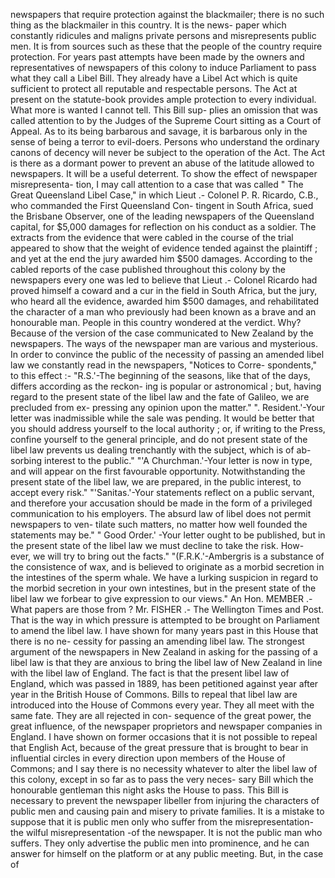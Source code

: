 newspapers that require protection against the blackmailer; there is no such thing as the blackmailer in this country. It is the news- paper which constantly ridicules and maligns private persons and misrepresents public men. It is from sources such as these that the people of the country require protection. For years past attempts have been made by the owners and representatives of newspapers of this colony to induce Parliament to pass what they call a Libel Bill. They already have a Libel Act which is quite sufficient to protect all reputable and respectable persons. The Act at present on the statute-book provides ample protection to every individual. What more is wanted I cannot tell. This Bill sup- plies an omission that was called attention to by the Judges of the Supreme Court sitting as a Court of Appeal. As to its being barbarous and savage, it is barbarous only in the sense of being a terror to evil-doers. Persons who understand the ordinary canons of decency will never be subject to the operation of the Act. The Act is there as a dormant power to prevent an abuse of the latitude allowed to newspapers. It will be a useful deterrent. To show the effect of newspaper misrepresenta- tion, I may call attention to a case that was called " The Great Queensland Libel Case," in which Lieut .- Colonel P. R. Ricardo, C.B., who commanded the First Queensland Con- tingent in South Africa, sued the Brisbane Observer, one of the leading newspapers of the Queensland capital, for $5,000 damages for reflection on his conduct as a soldier. The extracts from the evidence that were cabled in the course of the trial appeared to show that the weight of evidence tended against the plaintiff ; and yet at the end the jury awarded him $500 damages. According to the cabled reports of the case published throughout this colony by the newspapers every one was led to believe that Lieut .- Colonel Ricardo had proved himself a coward and a cur in the field in South Africa, but the jury, who heard all the evidence, awarded him $500 damages, and rehabilitated the character of a man who previously had been known as a brave and an honourable man. People in this country wondered at the verdict. Why? Because of the version of the case communicated to New Zealand by the newspapers. The ways of the newspaper man are various and mysterious. In order to convince the public of the necessity of passing an amended libel law we constantly read in the newspapers, "Notices to Corre- spondents," to this effect :- "R.S.'-The beginning of the seasons, like that of the days, differs according as the reckon- ing is popular or astronomical ; but, having regard to the present state of the libel law and the fate of Galileo, we are precluded from ex- pressing any opinion upon the matter." ". Resident.'-Your letter was inadmissible while the sale was pending. It would be better that you should address yourself to the local authority ; or, if writing to the Press, confine yourself to the general principle, and do not present state of the libel law prevents us dealing trenchantly with the subject, which is of ab- sorbing interest to the public." "'A Churchman.'-Your letter is now in type, and will appear on the first favourable opportunity. Notwithstanding the present state of the libel law, we are prepared, in the public interest, to accept every risk." "'Sanitas.'-Your statements reflect on a public servant, and therefore your accusation should be made in the form of a privileged communication to his employers. The absurd law of libel does not permit newspapers to ven- tilate such matters, no matter how well founded the statements may be." " Good Order.' -Your letter ought to be published, but in the present state of the libel law we must decline to take the risk. How- ever, we will try to bring out the facts." "(F.R.K.'-Ambergris is a substance of the consistence of wax, and is believed to originate as a morbid secretion in the intestines of the sperm whale. We have a lurking suspicion in regard to the morbid secretion in your own intestines, but in the present state of the libel law we forbear to give expression to our views." An Hon. MEMBER .- What papers are those from ? Mr. FISHER .- The Wellington Times and Post. That is the way in which pressure is attempted to be brought on Parliament to amend the libel law. I have shown for many years past in this House that there is no ne- cessity for passing an amending libel law. The strongest argument of the newspapers in New Zealand in asking for the passing of a libel law is that they are anxious to bring the libel law of New Zealand in line with the libel law of England. The fact is that the present libel law of England, which was passed in 1889, has been petitioned against year after year in the British House of Commons. Bills to repeal that libel law are introduced into the House of Commons every year. They all meet with the same fate. They are all rejected in con- sequence of the great power, the great influence, of the newspaper proprietors and newspaper companies in England. I have shown on former occasions that it is not possible to repeal that English Act, because of the great pressure that is brought to bear in influential circles in every direction upon members of the House of Commons; and I say there is no necessity whatever to alter the libel law of this colony, except in so far as to pass the very neces- sary Bill which the honourable gentleman this night asks the House to pass. This Bill is necessary to prevent the newspaper libeller from injuring the characters of public men and causing pain and misery to private families. It is a mistake to suppose that it is public men only who suffer from the misrepresentation- the wilful misrepresentation -of the newspaper. It is not the public man who suffers. They only advertise the public men into prominence, and he can answer for himself on the platform or at any public meeting. But, in the case of 